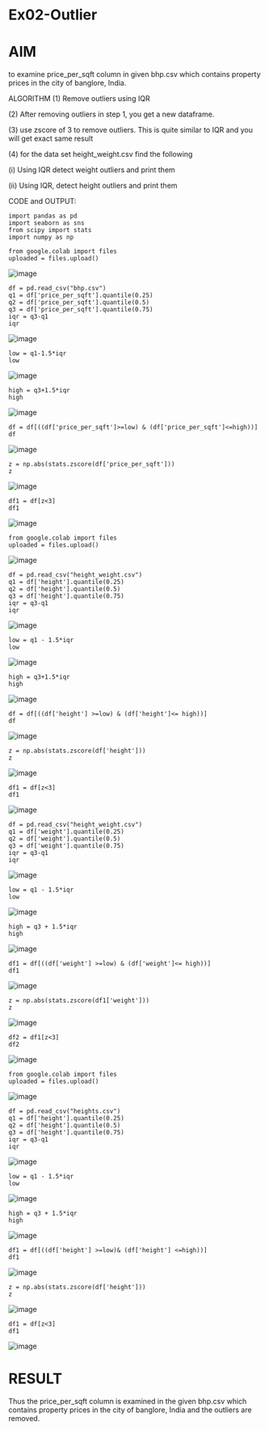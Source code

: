 # Ex02-Outlier
# AIM
to examine price_per_sqft column in given bhp.csv which contains property prices in the city of banglore, India. 

 ALGORITHM
(1) Remove outliers using IQR

(2) After removing outliers in step 1, you get a new dataframe.

(3) use zscore of 3 to remove outliers. This is quite similar to IQR and you will get exact same result

(4) for the data set height_weight.csv find the following

(i) Using IQR detect weight outliers and print them

(ii) Using IQR, detect height outliers and print them

CODE and OUTPUT:
```
import pandas as pd
import seaborn as sns
from scipy import stats
import numpy as np
```
```
from google.colab import files
uploaded = files.upload()
```
![image](https://github.com/madhi43/ODD2023---Datascience---Ex-02/assets/103943383/08493d40-76a2-40de-9890-6b75e159ec1f)
```
df = pd.read_csv("bhp.csv")
q1 = df['price_per_sqft'].quantile(0.25)
q2 = df['price_per_sqft'].quantile(0.5)
q3 = df['price_per_sqft'].quantile(0.75)
iqr = q3-q1
iqr
```
![image](https://github.com/madhi43/ODD2023---Datascience---Ex-02/assets/103943383/9ce6fcf4-506e-413b-9134-88436850657d)
```
low = q1-1.5*iqr
low
```
![image](https://github.com/madhi43/ODD2023---Datascience---Ex-02/assets/103943383/3accfff8-0352-40d9-8576-e6da12884288)
```
high = q3+1.5*iqr
high
```
![image](https://github.com/madhi43/ODD2023---Datascience---Ex-02/assets/103943383/ddb7c485-9faf-447a-9b37-7e97bd982844)

```
df = df[((df['price_per_sqft']>=low) & (df['price_per_sqft']<=high))]
df
```


![image](https://github.com/madhi43/ODD2023---Datascience---Ex-02/assets/103943383/4d513b1e-7ba5-43b5-937b-bee5813e0fff)

```
z = np.abs(stats.zscore(df['price_per_sqft']))
z
```

![image](https://github.com/madhi43/ODD2023---Datascience---Ex-02/assets/103943383/01b4c79a-1270-4839-b64c-f940f86b8a54)

```
df1 = df[z<3]
df1
```

![image](https://github.com/madhi43/ODD2023---Datascience---Ex-02/assets/103943383/3a80a513-ddd0-4d70-a539-3b6430f6ac69)

```
from google.colab import files
uploaded = files.upload()
```

![image](https://github.com/madhi43/ODD2023---Datascience---Ex-02/assets/103943383/1aec4bee-49b1-433b-b707-fed7e991836d)

```
df = pd.read_csv("height_weight.csv")
q1 = df['height'].quantile(0.25)
q2 = df['height'].quantile(0.5)
q3 = df['height'].quantile(0.75)
iqr = q3-q1
iqr
```

![image](https://github.com/madhi43/ODD2023---Datascience---Ex-02/assets/103943383/efd3990e-6e3c-4339-9812-09c9d75a3999)

```
low = q1 - 1.5*iqr
low
```

![image](https://github.com/madhi43/ODD2023---Datascience---Ex-02/assets/103943383/8380a1d2-34f1-4fad-89ba-9785b640f8e6)

```
high = q3+1.5*iqr
high
```

![image](https://github.com/madhi43/ODD2023---Datascience---Ex-02/assets/103943383/27340fa8-c185-4ab4-97f0-f45b9900eaec)

```
df = df[((df['height'] >=low) & (df['height']<= high))]
df
```

![image](https://github.com/madhi43/ODD2023---Datascience---Ex-02/assets/103943383/7fdf83ca-689e-48e3-915b-74eb24f1b807)

```
z = np.abs(stats.zscore(df['height']))
z
```


![image](https://github.com/madhi43/ODD2023---Datascience---Ex-02/assets/103943383/d76dcbd0-92e2-4cd6-a0a6-8e968de2a26b)

```
df1 = df[z<3]
df1
```

![image](https://github.com/madhi43/ODD2023---Datascience---Ex-02/assets/103943383/c4ce43d3-f476-4200-a03a-cd06c9e05935)

```
df = pd.read_csv("height_weight.csv")
q1 = df['weight'].quantile(0.25)
q2 = df['weight'].quantile(0.5)
q3 = df['weight'].quantile(0.75)
iqr = q3-q1
iqr
```

![image](https://github.com/madhi43/ODD2023---Datascience---Ex-02/assets/103943383/fda5d620-7def-44b9-a134-de03cdce2451)

```
low = q1 - 1.5*iqr
low
```

![image](https://github.com/madhi43/ODD2023---Datascience---Ex-02/assets/103943383/c3acd65b-f2e2-4a8f-b879-9e0a1c87651a)

```
high = q3 + 1.5*iqr
high
```


![image](https://github.com/madhi43/ODD2023---Datascience---Ex-02/assets/103943383/68bf17ea-1383-4dfe-8a7e-dccd1141dcad)

```
df1 = df[((df['weight'] >=low) & (df['weight']<= high))]
df1
```

![image](https://github.com/madhi43/ODD2023---Datascience---Ex-02/assets/103943383/056046bc-7362-489c-867e-67b51059f1d5)

```
z = np.abs(stats.zscore(df1['weight']))
z
```

![image](https://github.com/madhi43/ODD2023---Datascience---Ex-02/assets/103943383/42e1ea6b-c548-4580-939d-c84d3be22051)

```
df2 = df1[z<3]
df2
```

![image](https://github.com/madhi43/ODD2023---Datascience---Ex-02/assets/103943383/b257591f-98c9-42c8-bf84-767ea3986e22)

```
from google.colab import files
uploaded = files.upload()
```

![image](https://github.com/madhi43/ODD2023---Datascience---Ex-02/assets/103943383/36cc32f1-d5e2-4e01-b34d-46914f25cd88)

```
df = pd.read_csv("heights.csv")
q1 = df['height'].quantile(0.25)
q2 = df['height'].quantile(0.5)
q3 = df['height'].quantile(0.75)
iqr = q3-q1
iqr
```
![image](https://github.com/madhi43/ODD2023---Datascience---Ex-02/assets/103943383/487fe257-a52a-4b55-ba0e-0ebb254b29d7)

```
low = q1 - 1.5*iqr
low
```

![image](https://github.com/madhi43/ODD2023---Datascience---Ex-02/assets/103943383/443c981e-c233-49ab-a069-3081173db537)



```
high = q3 + 1.5*iqr
high
```

![image](https://github.com/madhi43/ODD2023---Datascience---Ex-02/assets/103943383/6ee353b3-9529-45c2-ac6a-a6dee0c1bbea)



```
df1 = df[((df['height'] >=low)& (df['height'] <=high))]
df1
```
![image](https://github.com/madhi43/ODD2023---Datascience---Ex-02/assets/103943383/5052ea9a-24ee-4ae9-8916-5d84dae20f27)


```
z = np.abs(stats.zscore(df['height']))
z
```
![image](https://github.com/madhi43/ODD2023---Datascience---Ex-02/assets/103943383/0f26df67-1358-411b-9625-4df4b5cc7939)


```
df1 = df[z<3]
df1
```

![image](https://github.com/madhi43/ODD2023---Datascience---Ex-02/assets/103943383/2a8a4804-ae04-465f-8985-1a25cf5503ab)


# RESULT 
 Thus the  price_per_sqft column is examined in the given bhp.csv which contains property prices in the city of banglore, India and the outliers are removed.

